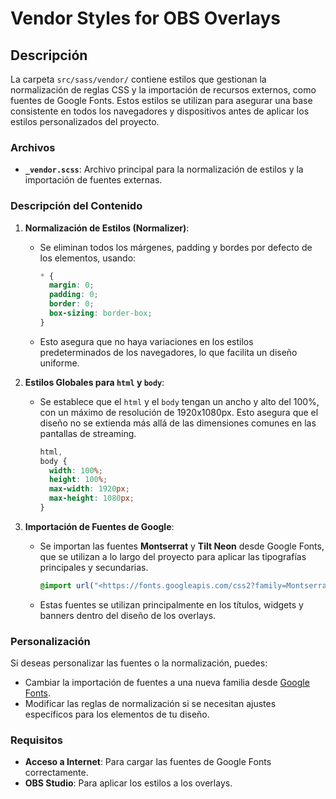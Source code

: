 # Vendor Styles for OBS Overlays

## Descripción

La carpeta `src/sass/vendor/` contiene estilos que gestionan la normalización de reglas CSS y la importación de recursos externos, como fuentes de Google Fonts. Estos estilos se utilizan para asegurar una base consistente en todos los navegadores y dispositivos antes de aplicar los estilos personalizados del proyecto.

### Archivos

- **`_vendor.scss`**: Archivo principal para la normalización de estilos y la importación de fuentes externas.

### Descripción del Contenido

1. **Normalización de Estilos (Normalizer)**:
    - Se eliminan todos los márgenes, padding y bordes por defecto de los elementos, usando:

        ```scss
        * {
          margin: 0;
          padding: 0;
          border: 0;
          box-sizing: border-box;
        }
        
        ```

    - Esto asegura que no haya variaciones en los estilos predeterminados de los navegadores, lo que facilita un diseño uniforme.
2. **Estilos Globales para `html` y `body`**:
    - Se establece que el `html` y el `body` tengan un ancho y alto del 100%, con un máximo de resolución de 1920x1080px. Esto asegura que el diseño no se extienda más allá de las dimensiones comunes en las pantallas de streaming.

        ```scss
        html,
        body {
          width: 100%;
          height: 100%;
          max-width: 1920px;
          max-height: 1080px;
        }
        
        ```

3. **Importación de Fuentes de Google**:
    - Se importan las fuentes **Montserrat** y **Tilt Neon** desde Google Fonts, que se utilizan a lo largo del proyecto para aplicar las tipografías principales y secundarias.

        ```scss
        @import url("<https://fonts.googleapis.com/css2?family=Montserrat:ital,wght@0,400;0,600;0,700;0,800;0,900;1,400;1,600;1,700;1,800;1,900&family=Tilt+Neon&display=swap>");
        
        ```

    - Estas fuentes se utilizan principalmente en los títulos, widgets y banners dentro del diseño de los overlays.

### Personalización

Si deseas personalizar las fuentes o la normalización, puedes:

- Cambiar la importación de fuentes a una nueva familia desde [Google Fonts](https://fonts.google.com/).
- Modificar las reglas de normalización si se necesitan ajustes específicos para los elementos de tu diseño.

### Requisitos

- **Acceso a Internet**: Para cargar las fuentes de Google Fonts correctamente.
- **OBS Studio**: Para aplicar los estilos a los overlays.